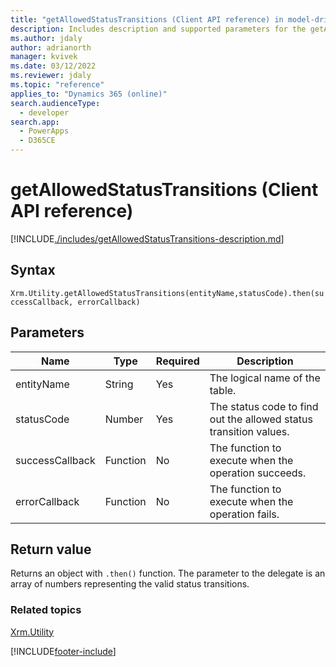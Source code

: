 ```yaml
---
title: "getAllowedStatusTransitions (Client API reference) in model-driven apps| MicrosoftDocs"
description: Includes description and supported parameters for the getAllowedStatusTransitions method.
ms.author: jdaly
author: adrianorth
manager: kvivek
ms.date: 03/12/2022
ms.reviewer: jdaly
ms.topic: "reference"
applies_to: "Dynamics 365 (online)"
search.audienceType: 
  - developer
search.app: 
  - PowerApps
  - D365CE
---
```


# getAllowedStatusTransitions (Client API reference)


[!INCLUDE[./includes/getAllowedStatusTransitions-description.md](./includes/getAllowedStatusTransitions-description.md)] 

## Syntax

`Xrm.Utility.getAllowedStatusTransitions(entityName,statusCode).then(successCallback, errorCallback)`

## Parameters

|Name |Type |Required |Description |
|---|---|---|---|
|entityName|String|Yes|The logical name of the table.|
|statusCode|Number|Yes|The status code to find out the allowed status transition values.|
|successCallback|Function|No|The function to execute when the operation succeeds.|
|errorCallback|Function|No|The function to execute when the operation fails.|

## Return value

Returns an object with `.then()` function. The parameter to the delegate is an array of numbers representing the valid status transitions.

### Related topics

[Xrm.Utility](../xrm-utility.md)





[!INCLUDE[footer-include](../../../../../includes/footer-banner.md)]
